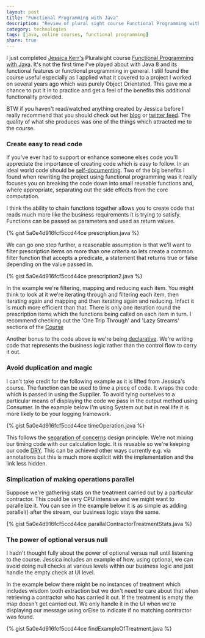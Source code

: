 ```yaml
---
layout: post
title: "Functional Programming with Java"
description: "Review of plural sight course Functional Programming with Java and some of my takeaways"
category: technologies
tags: [java, online courses, functional programming]
share: true
---
```

I just completed [Jessica Kerr's](https://twitter.com/jessitron) Pluralsight course [Functional Programming with Java](http://www.pluralsight.com/courses/java-functional-programming). It's not the first time I've played about with Java 8 and its functional features or functional programming in general. I still found the course useful especially as I applied what it covered to a project I worked on several years ago which was purely Object Orientated. This gave me a chance to put it in to practice and get a feel of the benefits this additional functionality provided.

BTW if you haven't read/watched anything created by Jessica before I really recommend that you should check out her [blog](http://blog.jessitron.com) or [twitter feed](https://twitter.com/jessitron). The quality of what she produces was one of the things which attracted me to the course.

### Create easy to read code

If you've ever had to support or enhance someone elses code you'll appreciate the importance of creating code which is easy to follow. In an ideal world code should be [self-documenting](https://en.wikipedia.org/wiki/Self-documenting). Two of the big benefits I found when rewriting the project using functional programming was it really focuses you on breaking the code down into small reusable functions and, where appropriate, separating out the side effects from the core computation.

I think the ability to chain functions together allows you to create code that reads much more like the business requirements it is trying to satisfy. Functions can be passed as parameters and used as return values.

{% gist 5a0e4d916fcf5ccd44ce prescription.java %}

We can go one step further, a reasonable assumption is that we'll want to filter prescription items on more than one criteria so lets create a common filter function that accepts a predicate, a statement that returns true or false depending on the value passed in.

{% gist 5a0e4d916fcf5ccd44ce prescription2.java %}

In the example we're filtering, mapping and reducing each item. You might think to look at it we're iterating through and filtering each item, then iterating again and mapping and then iterating again and reducing. Infact it is much more efficient than that. There is only one iteration round the prescription items which the functions being called on each item in turn. I recommend checking out the 'One Trip Through' and 'Lazy Streams' sections of the [Course](http://www.pluralsight.com/courses/java-functional-programming)

Another bonus to the code above is we're being [declarative](https://en.wikipedia.org/wiki/Declarative_programming). We're writing code that represents the business logic rather than the control flow to carry it out.

### Avoid duplication and magic

I can't take credit for the following example as it is lifted from Jessica's course. The function can be used to time a piece of code. It wraps the code which is passed in using the Supplier. To avoid tying ourselves to a particular means of displaying the code we pass in the output method using Consumer. In the example below I'm using System.out but in real life it is more likely to be your logging framework.

{% gist 5a0e4d916fcf5ccd44ce timeOperation.java %}

This follows the [separation of concerns](https://en.wikipedia.org/wiki/Separation_of_concerns) design principle. We're not mixing our timing code with our calculation logic. It is reusable so we're keeping our code [DRY](https://en.wikipedia.org/wiki/Don%27t_repeat_yourself). This can be achieved other ways currently e.g. via annotations but this is much more explicit with the implementation and the link less hidden.

### Simplication of making operations parallel

Suppose we're gathering stats on the treatment carried out by a particular contractor. This could be very CPU intensive and we might want to parallelize it. You can see in the example below it is as simple as adding parallel() after the stream, our business logic stays the same.

{% gist 5a0e4d916fcf5ccd44ce parallalContractorTreatmentStats.java %}

### The power of optional versus null

I hadn't thought fully about the power of optional versus null until listening to the course. Jessica includes an example of how, using optional, we can avoid doing null checks at various levels within our business logic and just handle the empty check at UI level.

In the example below there might be no instances of treatment which includes wisdom tooth extraction but we don't need to care about that when retrieving a contractor who has carried it out. If the treatment is empty the map doesn't get carried out. We only handle it in the UI when we're displaying our message using orElse to indicate if no matching contractor was found.

{% gist 5a0e4d916fcf5ccd44ce findExampleOfTreatment.java  %}





